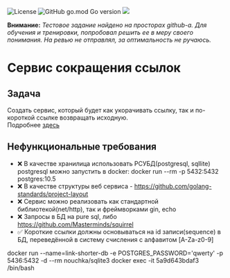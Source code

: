 ![License](https://img.shields.io/github/license/p12s/fintech-link-shorter?style=plastic)
![GitHub go.mod Go version](https://img.shields.io/github/go-mod/go-version/p12s/fintech-link-shorter?style=plastic)
<img src="https://github.com/p12s/fintech-link-shorter/workflows/lint-test-build/badge.svg?branch=master">

**Внимание:** *Тестовое задание найдено на просторах github-а. Для обучения и тренировки, попробовал решить ее в меру своего понимания. На ревью не отправлял, за оптимальность не ручаюсь.*

# Сервис сокращения ссылок

## Задача
Создать сервис, который будет как укорачивать ссылку, так и по-короткой ссылке возвращать исходную.   
Подробнее [здесь](task.md)

## Нефункциональные требования
- ❌ В качестве хранилица использовать РСУБД(postgresql, sqllite)
  postgresql можно запустить в docker:
  docker run --rm -p 5432:5432 postgres:10.5
- ❌ В качестве структуры веб сервиса - https://github.com/golang-standards/project-layout
- ❌ Сервис можно реализовать как стандартной библиотекой(net/http), так и фреймворками gin, echo
- ❌ Запросы в БД на pure sql, либо https://github.com/Masterminds/squirrel
- ✅ Короткие ссылки должны основываться на id записи(sequence) в БД, переведённой в систему счисления с алфавитом [A-Za-z0-9]

docker run --name=link-shorter-db -e POSTGRES_PASSWORD='qwerty' -p 5436:5432 -d --rm nouchka/sqlite3
docker exec -it 5a9d643bdaf3 /bin/bash


